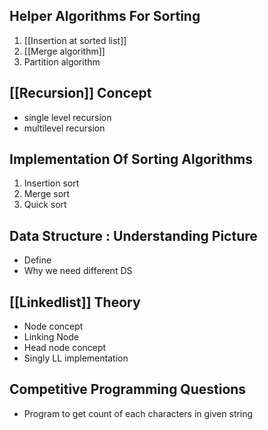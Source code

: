 ## Helper Algorithms For Sorting
1. [[Insertion at sorted list]]
2. [[Merge algorithm]]
3. Partition algorithm

## [[Recursion]] Concept
- single level recursion
- multilevel recursion

## Implementation Of Sorting Algorithms
1. Insertion sort
2. Merge sort
3. Quick sort

## Data Structure :  Understanding Picture
- Define 
- Why we need different DS

## [[Linkedlist]] Theory
- Node concept 
- Linking Node
- Head node concept
- Singly LL implementation

## Competitive Programming Questions 
- Program to get count of each characters in given string
